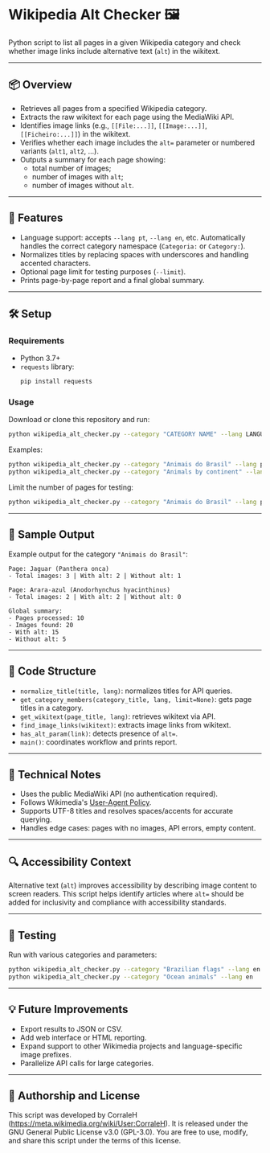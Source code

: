 # Wikipedia Alt Checker 🖼️

Python script to list all pages in a given Wikipedia category and check whether image links include alternative text (`alt`) in the wikitext.

---

## 📦 Overview

- Retrieves all pages from a specified Wikipedia category.  
- Extracts the raw wikitext for each page using the MediaWiki API.  
- Identifies image links (e.g., `[[File:...]]`, `[[Image:...]]`, `[[Ficheiro:...]]`) in the wikitext.  
- Verifies whether each image includes the `alt=` parameter or numbered variants (`alt1`, `alt2`, ...).  
- Outputs a summary for each page showing:
  - total number of images;
  - number of images with `alt`;
  - number of images without `alt`.

---

## 🚀 Features

- Language support: accepts `--lang pt`, `--lang en`, etc. Automatically handles the correct category namespace (`Categoria:` or `Category:`).
- Normalizes titles by replacing spaces with underscores and handling accented characters.
- Optional page limit for testing purposes (`--limit`).
- Prints page-by-page report and a final global summary.

---

## 🛠️ Setup

### Requirements

- Python 3.7+
- `requests` library:
  ```bash
  pip install requests
  ```

### Usage

Download or clone this repository and run:
```bash
python wikipedia_alt_checker.py --category "CATEGORY NAME" --lang LANGUAGE
```

Examples:
```bash
python wikipedia_alt_checker.py --category "Animais do Brasil" --lang pt
python wikipedia_alt_checker.py --category "Animals by continent" --lang en
```

Limit the number of pages for testing:
```bash
python wikipedia_alt_checker.py --category "Animais do Brasil" --lang pt --limit 5
```

---

## 📄 Sample Output

Example output for the category `"Animais do Brasil"`:

```
Page: Jaguar (Panthera onca)
‑ Total images: 3 | With alt: 2 | Without alt: 1

Page: Arara‑azul (Anodorhynchus hyacinthinus)
‑ Total images: 2 | With alt: 2 | Without alt: 0

Global summary:
‑ Pages processed: 10
‑ Images found: 20
‑ With alt: 15
‑ Without alt: 5
```

---

## 🧠 Code Structure

- `normalize_title(title, lang)`: normalizes titles for API queries.
- `get_category_members(category_title, lang, limit=None)`: gets page titles in a category.
- `get_wikitext(page_title, lang)`: retrieves wikitext via API.
- `find_image_links(wikitext)`: extracts image links from wikitext.
- `has_alt_param(link)`: detects presence of `alt=`.
- `main()`: coordinates workflow and prints report.

---

## 📝 Technical Notes

- Uses the public MediaWiki API (no authentication required).
- Follows Wikimedia's [User-Agent Policy](https://meta.wikimedia.org/wiki/User-Agent_policy).
- Supports UTF-8 titles and resolves spaces/accents for accurate querying.
- Handles edge cases: pages with no images, API errors, empty content.

---

## 🔍 Accessibility Context

Alternative text (`alt`) improves accessibility by describing image content to screen readers. This script helps identify articles where `alt=` should be added for inclusivity and compliance with accessibility standards.

---

## 🧪 Testing

Run with various categories and parameters:
```bash
python wikipedia_alt_checker.py --category "Brazilian flags" --lang en --limit 3
python wikipedia_alt_checker.py --category "Ocean animals" --lang en
```

---

## 💡 Future Improvements

- Export results to JSON or CSV.
- Add web interface or HTML reporting.
- Expand support to other Wikimedia projects and language-specific image prefixes.
- Parallelize API calls for large categories.

---

## 👤 Authorship and License

This script was developed by CorraleH (https://meta.wikimedia.org/wiki/User:CorraleH).
It is released under the GNU General Public License v3.0 (GPL-3.0).
You are free to use, modify, and share this script under the terms of this license.
